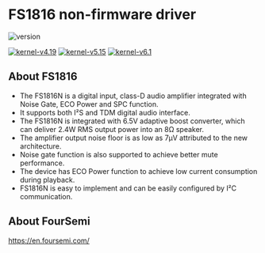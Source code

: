 # FS1816 non-firmware driver

![version](https://img.shields.io/badge/version-v1.1.1-blue)

[![kernel-v4.19](https://github.com/fs-nick-li/fs1816non-firmware-drv/actions/workflows/ci-v4.19.yml/badge.svg)](https://github.com/fs-nick-li/fs1816non-firmware-drv/actions/workflows/ci-v4.19.yml)
[![kernel-v5.15](https://github.com/fs-nick-li/fs1816non-firmware-drv/actions/workflows/ci-v5.15.yml/badge.svg)](https://github.com/fs-nick-li/fs1816non-firmware-drv/actions/workflows/ci-v5.15.yml)
[![kernel-v6.1](https://github.com/fs-nick-li/fs1816non-firmware-drv/actions/workflows/ci-v6.1.yml/badge.svg)](https://github.com/fs-nick-li/fs1816non-firmware-drv/actions/workflows/ci-v6.1.yml)

## About FS1816

- The FS1816N is a digital input, class-D audio amplifier integrated with Noise Gate, ECO Power and SPC function.
- It supports both I²S and TDM digital audio interface.
- The FS1816N is integrated with 6.5V adaptive boost converter, which can deliver 2.4W RMS output power into an 8Ω speaker.
- The amplifier output noise floor is as low as 7μV attributed to the new architecture.
- Noise gate function is also supported to achieve better mute performance.
- The device has ECO Power function to achieve low current consumption during playback.
- FS1816N is easy to implement and can be easily configured by I²C communication.

## About FourSemi

https://en.foursemi.com/
